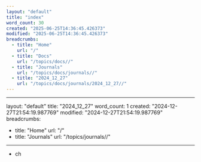 ```yaml
---
layout: "default"
title: "index"
word_count: 30
created: "2025-06-25T14:36:45.426373"
modified: "2025-06-25T14:36:45.426373"
breadcrumbs:
  - title: "Home"
    url: "/"
  - title: "Docs"
    url: "/topics/docs//"
  - title: "Journals"
    url: "/topics/docs/journals//"
  - title: "2024_12_27"
    url: "/topics/docs/journals/2024_12_27//"
---
```

---
layout: "default"
title: "2024_12_27"
word_count: 1
created: "2024-12-27T21:54:19.987769"
modified: "2024-12-27T21:54:19.987769"
breadcrumbs:
  - title: "Home"
    url: "/"
  - title: "Journals"
    url: "/topics/journals//"
---
- ch